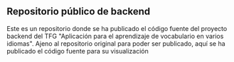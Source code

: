 ## Repositorio público de backend

Este es un repositorio donde se ha publicado el código fuente del proyecto backend del TFG "Aplicación para el aprendizaje de vocabulario en varios idiomas".
Ajeno al repositorio original para poder ser publicado, aquí se ha publicado el código fuente para su visualización
